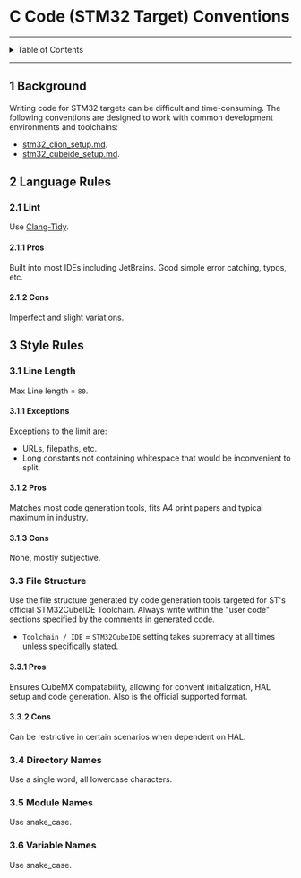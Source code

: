 # C Code (STM32 Target) Conventions

---

<details markdown="1">
  <summary>Table of Contents</summary>

- [1 Background](#1-background)
- [2 Language Rules](#2-language-rules)
    - [2.1 Lint](#21-lint)
        - [2.1.1 Pros](#211-pros)
        - [2.1.2 Cons](#212-cons)
- [3 Style Rules](#3-style-rules)
    - [3.1 Line Length](#31-line-length)
        - [3.1.1 Exceptions](#311-exceptions)
        - [3.1.2 Pros](#312-pros)
        - [3.1.3 Cons](#313-cons)
    - [3.3 File Structure](#33-file-structure)
        - [3.3.1 Pros](#331-pros)
        - [3.3.2 Cons](#332-cons)
    - [3.4 Directory Names](#34-directory-names)
    - [3.5 Module Names](#35-module-names)
    - [3.6 Variable Names](#36-variable-names)

</details>

---

## 1 Background

Writing code for STM32 targets can be difficult and time-consuming. The
following conventions are designed to work with common development environments
and toolchains:

- [stm32_clion_setup.md](..%2Fdevenvs%2Fstm32_clion_setup.md).
- [stm32_cubeide_setup.md](..%2Fdevenvs%2Fstm32_cubeide_setup.md).

## 2 Language Rules

### 2.1 Lint

Use [Clang-Tidy](https://clang.llvm.org/extra/clang-tidy/).

#### 2.1.1 Pros

Built into most IDEs including JetBrains. Good simple error catching, typos,
etc.

#### 2.1.2 Cons

Imperfect and slight variations.

## 3 Style Rules

### 3.1 Line Length

Max Line length = `80`.

#### 3.1.1 Exceptions

Exceptions to the limit are:

- URLs, filepaths, etc.
- Long constants not containing whitespace that would be inconvenient to split.

#### 3.1.2 Pros

Matches most code generation tools, fits A4 print papers and typical maximum in
industry.

#### 3.1.3 Cons

None, mostly subjective.

### 3.3 File Structure

Use the file structure generated by code generation tools targeted for ST's
official STM32CubeIDE Toolchain. Always write within the "user code" sections
specified by the comments in generated code.

- `Toolchain / IDE` = `STM32CubeIDE` setting takes supremacy at all times unless
  specifically stated.

#### 3.3.1 Pros

Ensures CubeMX compatability, allowing for convent initialization, HAL setup and
code generation. Also is the official supported format.

#### 3.3.2 Cons

Can be restrictive in certain scenarios when dependent on HAL.

### 3.4 Directory Names

Use a single word, all lowercase characters.

### 3.5 Module Names

Use snake_case.

### 3.6 Variable Names

Use snake_case.
